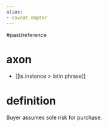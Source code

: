 ```yaml
---
alias:
- caveat emptor
---
```

#past/reference 

# axon
- [[is.instance > latin phrase]]

# definition
Buyer assumes sole risk for purchase.